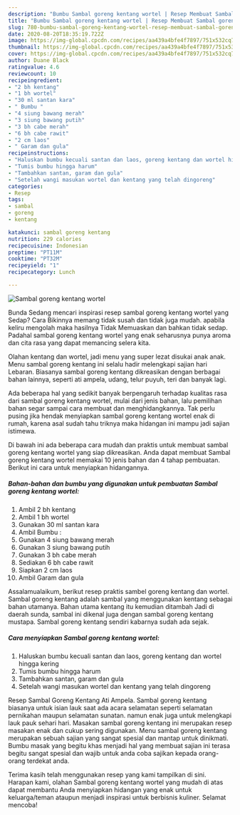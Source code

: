 ```yaml
---
description: "Bumbu Sambal goreng kentang wortel | Resep Membuat Sambal goreng kentang wortel Yang Enak Banget"
title: "Bumbu Sambal goreng kentang wortel | Resep Membuat Sambal goreng kentang wortel Yang Enak Banget"
slug: 780-bumbu-sambal-goreng-kentang-wortel-resep-membuat-sambal-goreng-kentang-wortel-yang-enak-banget
date: 2020-08-20T18:35:19.722Z
image: https://img-global.cpcdn.com/recipes/aa439a4bfe4f7897/751x532cq70/sambal-goreng-kentang-wortel-foto-resep-utama.jpg
thumbnail: https://img-global.cpcdn.com/recipes/aa439a4bfe4f7897/751x532cq70/sambal-goreng-kentang-wortel-foto-resep-utama.jpg
cover: https://img-global.cpcdn.com/recipes/aa439a4bfe4f7897/751x532cq70/sambal-goreng-kentang-wortel-foto-resep-utama.jpg
author: Duane Black
ratingvalue: 4.6
reviewcount: 10
recipeingredient:
- "2 bh kentang"
- "1 bh wortel"
- "30 ml santan kara"
- " Bumbu "
- "4 siung bawang merah"
- "3 siung bawang putih"
- "3 bh cabe merah"
- "6 bh cabe rawit"
- "2 cm laos"
- " Garam dan gula"
recipeinstructions:
- "Haluskan bumbu kecuali santan dan laos, goreng kentang dan wortel hingga kering"
- "Tumis bumbu hingga harum"
- "Tambahkan santan, garam dan gula"
- "Setelah wangi masukan wortel dan kentang yang telah dingoreng"
categories:
- Resep
tags:
- sambal
- goreng
- kentang

katakunci: sambal goreng kentang 
nutrition: 229 calories
recipecuisine: Indonesian
preptime: "PT11M"
cooktime: "PT32M"
recipeyield: "1"
recipecategory: Lunch

---
```



![Sambal goreng kentang wortel](https://img-global.cpcdn.com/recipes/aa439a4bfe4f7897/751x532cq70/sambal-goreng-kentang-wortel-foto-resep-utama.jpg)

Bunda Sedang mencari inspirasi resep sambal goreng kentang wortel yang Sedap? Cara Bikinnya memang tidak susah dan tidak juga mudah. apabila keliru mengolah maka hasilnya Tidak Memuaskan dan bahkan tidak sedap. Padahal sambal goreng kentang wortel yang enak seharusnya punya aroma dan cita rasa yang dapat memancing selera kita.

Olahan kentang dan wortel, jadi menu yang super lezat disukai anak anak. Menu sambal goreng kentang ini selalu hadir melengkapi sajian hari Lebaran. Biasanya sambal goreng kentang dikreasikan dengan berbagai bahan lainnya, seperti ati ampela, udang, telur puyuh, teri dan banyak lagi.

Ada beberapa hal yang sedikit banyak berpengaruh terhadap kualitas rasa dari sambal goreng kentang wortel, mulai dari jenis bahan, lalu pemilihan bahan segar sampai cara membuat dan menghidangkannya. Tak perlu pusing jika hendak menyiapkan sambal goreng kentang wortel enak di rumah, karena asal sudah tahu triknya maka hidangan ini mampu jadi sajian istimewa.


Di bawah ini ada beberapa cara mudah dan praktis untuk membuat sambal goreng kentang wortel yang siap dikreasikan. Anda dapat membuat Sambal goreng kentang wortel memakai 10 jenis bahan dan 4 tahap pembuatan. Berikut ini cara untuk menyiapkan hidangannya.

<!--inarticleads1-->

##### Bahan-bahan dan bumbu yang digunakan untuk pembuatan Sambal goreng kentang wortel:

1. Ambil 2 bh kentang
1. Ambil 1 bh wortel
1. Gunakan 30 ml santan kara
1. Ambil  Bumbu :
1. Gunakan 4 siung bawang merah
1. Gunakan 3 siung bawang putih
1. Gunakan 3 bh cabe merah
1. Sediakan 6 bh cabe rawit
1. Siapkan 2 cm laos
1. Ambil  Garam dan gula


Assalamualaikum, berikut resep praktis sambel goreng kentang dan wortel. Sambal goreng kentang adalah sambal yang menggunakan kentang sebagai bahan utamanya. Bahan utama kentang itu kemudian ditambah Jadi di daerah sunda, sambal ini dikenal juga dengan sambal goreng kentang mustapa. Sambal goreng kentang sendiri kabarnya sudah ada sejak. 

<!--inarticleads2-->

##### Cara menyiapkan Sambal goreng kentang wortel:

1. Haluskan bumbu kecuali santan dan laos, goreng kentang dan wortel hingga kering
1. Tumis bumbu hingga harum
1. Tambahkan santan, garam dan gula
1. Setelah wangi masukan wortel dan kentang yang telah dingoreng


Resep Sambal Goreng Kentang Ati Ampela. Sambal goreng kentang biasanya untuk isian lauk saat ada acara selamatan seperti selamatan pernikahan maupun selamatan sunatan. namun enak juga untuk melengkapi lauk pauk sehari hari. Masakan sambal goreng kentang ini merupakan resep masakan enak dan cukup sering digunakan. Menu sambal goreng kentang merupakan sebuah sajian yang sangat spesial dan mantap untuk dinikmati. Bumbu masak yang begitu khas menjadi hal yang membuat sajian ini terasa begitu sangat spesial dan wajib untuk anda coba sajikan kepada orang-orang terdekat anda. 

Terima kasih telah menggunakan resep yang kami tampilkan di sini. Harapan kami, olahan Sambal goreng kentang wortel yang mudah di atas dapat membantu Anda menyiapkan hidangan yang enak untuk keluarga/teman ataupun menjadi inspirasi untuk berbisnis kuliner. Selamat mencoba!
